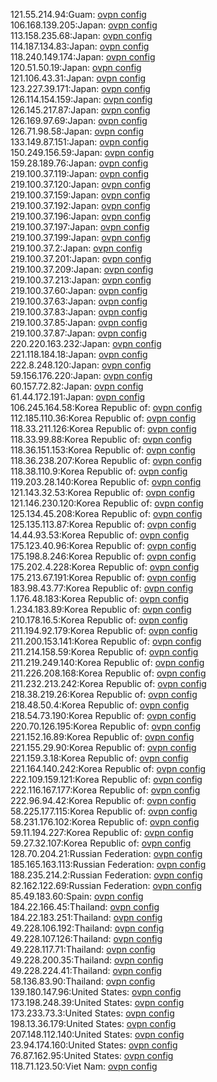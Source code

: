 121.55.214.94:Guam: [ovpn config](vpn/121_55_214_94.ovpn)  
106.168.139.205:Japan: [ovpn config](vpn/106_168_139_205.ovpn)  
113.158.235.68:Japan: [ovpn config](vpn/113_158_235_68.ovpn)  
114.187.134.83:Japan: [ovpn config](vpn/114_187_134_83.ovpn)  
118.240.149.174:Japan: [ovpn config](vpn/118_240_149_174.ovpn)  
120.51.50.19:Japan: [ovpn config](vpn/120_51_50_19.ovpn)  
121.106.43.31:Japan: [ovpn config](vpn/121_106_43_31.ovpn)  
123.227.39.171:Japan: [ovpn config](vpn/123_227_39_171.ovpn)  
126.114.154.159:Japan: [ovpn config](vpn/126_114_154_159.ovpn)  
126.145.217.87:Japan: [ovpn config](vpn/126_145_217_87.ovpn)  
126.169.97.69:Japan: [ovpn config](vpn/126_169_97_69.ovpn)  
126.71.98.58:Japan: [ovpn config](vpn/126_71_98_58.ovpn)  
133.149.87.151:Japan: [ovpn config](vpn/133_149_87_151.ovpn)  
150.249.156.59:Japan: [ovpn config](vpn/150_249_156_59.ovpn)  
159.28.189.76:Japan: [ovpn config](vpn/159_28_189_76.ovpn)  
219.100.37.119:Japan: [ovpn config](vpn/219_100_37_119.ovpn)  
219.100.37.120:Japan: [ovpn config](vpn/219_100_37_120.ovpn)  
219.100.37.159:Japan: [ovpn config](vpn/219_100_37_159.ovpn)  
219.100.37.192:Japan: [ovpn config](vpn/219_100_37_192.ovpn)  
219.100.37.196:Japan: [ovpn config](vpn/219_100_37_196.ovpn)  
219.100.37.197:Japan: [ovpn config](vpn/219_100_37_197.ovpn)  
219.100.37.199:Japan: [ovpn config](vpn/219_100_37_199.ovpn)  
219.100.37.2:Japan: [ovpn config](vpn/219_100_37_2.ovpn)  
219.100.37.201:Japan: [ovpn config](vpn/219_100_37_201.ovpn)  
219.100.37.209:Japan: [ovpn config](vpn/219_100_37_209.ovpn)  
219.100.37.213:Japan: [ovpn config](vpn/219_100_37_213.ovpn)  
219.100.37.60:Japan: [ovpn config](vpn/219_100_37_60.ovpn)  
219.100.37.63:Japan: [ovpn config](vpn/219_100_37_63.ovpn)  
219.100.37.83:Japan: [ovpn config](vpn/219_100_37_83.ovpn)  
219.100.37.85:Japan: [ovpn config](vpn/219_100_37_85.ovpn)  
219.100.37.87:Japan: [ovpn config](vpn/219_100_37_87.ovpn)  
220.220.163.232:Japan: [ovpn config](vpn/220_220_163_232.ovpn)  
221.118.184.18:Japan: [ovpn config](vpn/221_118_184_18.ovpn)  
222.8.248.120:Japan: [ovpn config](vpn/222_8_248_120.ovpn)  
59.156.176.220:Japan: [ovpn config](vpn/59_156_176_220.ovpn)  
60.157.72.82:Japan: [ovpn config](vpn/60_157_72_82.ovpn)  
61.44.172.191:Japan: [ovpn config](vpn/61_44_172_191.ovpn)  
106.245.164.58:Korea Republic of: [ovpn config](vpn/106_245_164_58.ovpn)  
112.185.110.36:Korea Republic of: [ovpn config](vpn/112_185_110_36.ovpn)  
118.33.211.126:Korea Republic of: [ovpn config](vpn/118_33_211_126.ovpn)  
118.33.99.88:Korea Republic of: [ovpn config](vpn/118_33_99_88.ovpn)  
118.36.151.153:Korea Republic of: [ovpn config](vpn/118_36_151_153.ovpn)  
118.36.238.207:Korea Republic of: [ovpn config](vpn/118_36_238_207.ovpn)  
118.38.110.9:Korea Republic of: [ovpn config](vpn/118_38_110_9.ovpn)  
119.203.28.140:Korea Republic of: [ovpn config](vpn/119_203_28_140.ovpn)  
121.143.32.53:Korea Republic of: [ovpn config](vpn/121_143_32_53.ovpn)  
121.146.230.120:Korea Republic of: [ovpn config](vpn/121_146_230_120.ovpn)  
125.134.45.208:Korea Republic of: [ovpn config](vpn/125_134_45_208.ovpn)  
125.135.113.87:Korea Republic of: [ovpn config](vpn/125_135_113_87.ovpn)  
14.44.93.53:Korea Republic of: [ovpn config](vpn/14_44_93_53.ovpn)  
175.123.40.96:Korea Republic of: [ovpn config](vpn/175_123_40_96.ovpn)  
175.198.8.246:Korea Republic of: [ovpn config](vpn/175_198_8_246.ovpn)  
175.202.4.228:Korea Republic of: [ovpn config](vpn/175_202_4_228.ovpn)  
175.213.67.191:Korea Republic of: [ovpn config](vpn/175_213_67_191.ovpn)  
183.98.43.77:Korea Republic of: [ovpn config](vpn/183_98_43_77.ovpn)  
1.176.48.183:Korea Republic of: [ovpn config](vpn/1_176_48_183.ovpn)  
1.234.183.89:Korea Republic of: [ovpn config](vpn/1_234_183_89.ovpn)  
210.178.16.5:Korea Republic of: [ovpn config](vpn/210_178_16_5.ovpn)  
211.194.92.179:Korea Republic of: [ovpn config](vpn/211_194_92_179.ovpn)  
211.200.153.141:Korea Republic of: [ovpn config](vpn/211_200_153_141.ovpn)  
211.214.158.59:Korea Republic of: [ovpn config](vpn/211_214_158_59.ovpn)  
211.219.249.140:Korea Republic of: [ovpn config](vpn/211_219_249_140.ovpn)  
211.226.208.168:Korea Republic of: [ovpn config](vpn/211_226_208_168.ovpn)  
211.232.213.242:Korea Republic of: [ovpn config](vpn/211_232_213_242.ovpn)  
218.38.219.26:Korea Republic of: [ovpn config](vpn/218_38_219_26.ovpn)  
218.48.50.4:Korea Republic of: [ovpn config](vpn/218_48_50_4.ovpn)  
218.54.73.190:Korea Republic of: [ovpn config](vpn/218_54_73_190.ovpn)  
220.70.126.195:Korea Republic of: [ovpn config](vpn/220_70_126_195.ovpn)  
221.152.16.89:Korea Republic of: [ovpn config](vpn/221_152_16_89.ovpn)  
221.155.29.90:Korea Republic of: [ovpn config](vpn/221_155_29_90.ovpn)  
221.159.3.18:Korea Republic of: [ovpn config](vpn/221_159_3_18.ovpn)  
221.164.140.242:Korea Republic of: [ovpn config](vpn/221_164_140_242.ovpn)  
222.109.159.121:Korea Republic of: [ovpn config](vpn/222_109_159_121.ovpn)  
222.116.167.177:Korea Republic of: [ovpn config](vpn/222_116_167_177.ovpn)  
222.96.94.42:Korea Republic of: [ovpn config](vpn/222_96_94_42.ovpn)  
58.225.177.115:Korea Republic of: [ovpn config](vpn/58_225_177_115.ovpn)  
58.231.176.102:Korea Republic of: [ovpn config](vpn/58_231_176_102.ovpn)  
59.11.194.227:Korea Republic of: [ovpn config](vpn/59_11_194_227.ovpn)  
59.27.32.107:Korea Republic of: [ovpn config](vpn/59_27_32_107.ovpn)  
128.70.204.21:Russian Federation: [ovpn config](vpn/128_70_204_21.ovpn)  
185.165.163.113:Russian Federation: [ovpn config](vpn/185_165_163_113.ovpn)  
188.235.214.2:Russian Federation: [ovpn config](vpn/188_235_214_2.ovpn)  
82.162.122.69:Russian Federation: [ovpn config](vpn/82_162_122_69.ovpn)  
85.49.183.60:Spain: [ovpn config](vpn/85_49_183_60.ovpn)  
184.22.166.45:Thailand: [ovpn config](vpn/184_22_166_45.ovpn)  
184.22.183.251:Thailand: [ovpn config](vpn/184_22_183_251.ovpn)  
49.228.106.192:Thailand: [ovpn config](vpn/49_228_106_192.ovpn)  
49.228.107.126:Thailand: [ovpn config](vpn/49_228_107_126.ovpn)  
49.228.117.71:Thailand: [ovpn config](vpn/49_228_117_71.ovpn)  
49.228.200.35:Thailand: [ovpn config](vpn/49_228_200_35.ovpn)  
49.228.224.41:Thailand: [ovpn config](vpn/49_228_224_41.ovpn)  
58.136.83.90:Thailand: [ovpn config](vpn/58_136_83_90.ovpn)  
139.180.147.96:United States: [ovpn config](vpn/139_180_147_96.ovpn)  
173.198.248.39:United States: [ovpn config](vpn/173_198_248_39.ovpn)  
173.233.73.3:United States: [ovpn config](vpn/173_233_73_3.ovpn)  
198.13.36.179:United States: [ovpn config](vpn/198_13_36_179.ovpn)  
207.148.112.140:United States: [ovpn config](vpn/207_148_112_140.ovpn)  
23.94.174.160:United States: [ovpn config](vpn/23_94_174_160.ovpn)  
76.87.162.95:United States: [ovpn config](vpn/76_87_162_95.ovpn)  
118.71.123.50:Viet Nam: [ovpn config](vpn/118_71_123_50.ovpn)  
